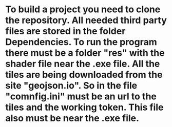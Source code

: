# To build a project you need to clone the repository. All needed third party files are stored in the folder Dependencies. To run the program there must be a folder "res" with the shader file near the .exe file. All the tiles are being downloaded from the site "geojson.io". So in the file "comnfig.ini" must be an url to the tiles and the working token. This file also must be near the .exe file.
